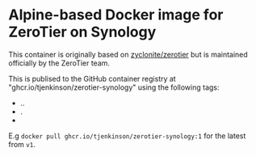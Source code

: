 Alpine-based Docker image for ZeroTier on Synology
=====

This container is originally based on [zyclonite/zerotier](https://hub.docker.com/r/zyclonite/zerotier) but is maintained officially by the ZeroTier team.

This is publised to the GitHub container registry at "ghcr.io/tjenkinson/zerotier-synology" using the following tags:

- <major>.<minor>.<patch>
- <major>.<minor>
- <major>

E.g `docker pull ghcr.io/tjenkinson/zerotier-synology:1` for the latest from `v1`.
